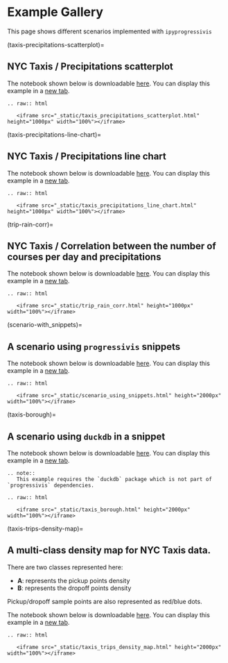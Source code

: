 # Example Gallery

This page shows different scenarios implemented with `ipyprogressivis`

(taxis-precipitations-scatterplot)=
## NYC Taxis / Precipitations  scatterplot

The notebook shown below is downloadable [here](https://github.com/progressivis/ipyprogressivis/blob/main/notebooks/taxis_precipitations_scatterplot.ipynb).
You can display this example in a <a href="_static/taxis_precipitations_scatterplot.html" target=_blank>new tab</a>.

```{eval-rst}
.. raw:: html

   <iframe src="_static/taxis_precipitations_scatterplot.html" height="1000px" width="100%"></iframe>

```

(taxis-precipitations-line-chart)=
## NYC Taxis / Precipitations  line chart

The notebook shown below is downloadable [here](https://github.com/progressivis/ipyprogressivis/blob/main/notebooks/taxis_precipitations_line_chart.ipynb).
You can display this example in a <a href="_static/taxis_precipitations_line_chart.html" target=_blank>new tab</a>.

```{eval-rst}
.. raw:: html

   <iframe src="_static/taxis_precipitations_line_chart.html" height="1000px" width="100%"></iframe>

```

(trip-rain-corr)=
## NYC Taxis / Correlation between the number of courses per day and precipitations

The notebook shown below is downloadable [here](https://github.com/progressivis/ipyprogressivis/blob/main/notebooks/trip_rain_corr.ipynb).
You can display this example in a <a href="_static/trip_rain_corr.html" target=_blank>new tab</a>.

```{eval-rst}
.. raw:: html

   <iframe src="_static/trip_rain_corr.html" height="1000px" width="100%"></iframe>

```

(scenario-with_snippets)=
## A scenario using `progressivis` snippets


The notebook shown below is downloadable [here](https://github.com/progressivis/ipyprogressivis/blob/main/notebooks/scenario_using_snippets.ipynb).
You can display this example in a <a href="_static/scenario_using_snippets.html" target=_blank>new tab</a>.

```{eval-rst}
.. raw:: html

   <iframe src="_static/scenario_using_snippets.html" height="2000px" width="100%"></iframe>

```

(taxis-borough)=
## A scenario using `duckdb` in a snippet


The notebook shown below is downloadable [here](https://github.com/progressivis/ipyprogressivis/blob/main/notebooks/taxis_borough.ipynb).
You can display this example in a <a href="_static/taxis_borough.html" target=_blank>new tab</a>.

```{eval-rst}
.. note::
   This example requires the `duckdb` package which is not part of `progressivis` dependencies.
```

```{eval-rst}
.. raw:: html

   <iframe src="_static/taxis_borough.html" height="2000px" width="100%"></iframe>

```

(taxis-trips-density-map)=

## A multi-class density map for NYC Taxis data.

There are two classes represented here:

* **A**: represents the pickup points density
* **B**: represents the dropoff points density

Pickup/dropoff sample points are also represented as red/blue dots.


The notebook shown below is downloadable [here](https://github.com/progressivis/ipyprogressivis/blob/main/notebooks/taxis_trips_density_map.ipynb).
You can display this example in a <a href="_static/taxis_trips_density_map.html" target=_blank>new tab</a>.

```{eval-rst}
.. raw:: html

   <iframe src="_static/taxis_trips_density_map.html" height="2000px" width="100%"></iframe>

```

